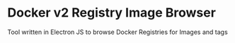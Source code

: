 # Docker v2 Registry Image Browser

Tool written in Electron JS to browse Docker Registries for Images and tags
